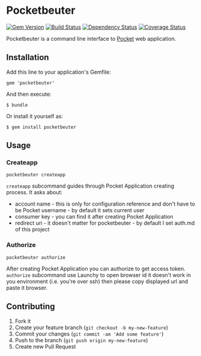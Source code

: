 # Pocketbeuter
[![Gem Version](https://badge.fury.io/rb/pocketbeuter.png)](http://badge.fury.io/rb/pocketbeuter) [![Build Status](https://travis-ci.org/pietrushnic/pocketbeuter.png?branch=master)](https://travis-ci.org/pietrushnic/pocketbeuter) [![Dependency Status](https://gemnasium.com/pietrushnic/pocketbeuter.png)](https://gemnasium.com/pietrushnic/pocketbeuter) [![Coverage Status](https://coveralls.io/repos/pietrushnic/pocketbeuter/badge.png)](https://coveralls.io/r/pietrushnic/pocketbeuter)

Pocketbeuter is a command line interface to [Pocket](http://getpocket.com) web application.

## Installation

Add this line to your application's Gemfile:

    gem 'pocketbeuter'

And then execute:

    $ bundle

Or install it yourself as:

    $ gem install pocketbeuter

## Usage

### Createapp

    pocketbeuter createapp

`createapp` subcommand guides through Pocket Application creating process. It asks about:
 - account name - this is only for configuration reference and don't have to be Pocket username - by default it sets current user
 - consumer key - you can find it after creating Pocket Application
 - redirect uri - it doesn't matter for pocketbeuter - by default I set auth.md of this project

### Authorize

    pocketbeuter authorize

After creating Pocket Application you can authorize to get access token. `authorize` subcommand
use Launchy to open browser id it doesn't work in you environment (i.e. you're over ssh) then
please copy displayed url and paste it browser.

## Contributing

1. Fork it
2. Create your feature branch (`git checkout -b my-new-feature`)
3. Commit your changes (`git commit -am 'Add some feature'`)
4. Push to the branch (`git push origin my-new-feature`)
5. Create new Pull Request

